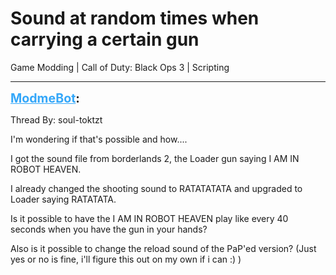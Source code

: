 # Sound at random times when carrying a certain gun
Game Modding | Call of Duty: Black Ops 3 | Scripting

---
<strong style="font-size: 1.4em;"><span style="text-decoration: underline;text-decoration-color: #34a7f9;"><span style="color:#34a7f9;">ModmeBot</span></span>:</strong>

<p>Thread By: soul-toktzt<br /><p style="text-align:left;">I&#39;m wondering if that&#39;s possible and how....</p><p style="text-align:left;"></p><p style="text-align:left;">I got the sound file from borderlands 2, the Loader gun saying I AM IN ROBOT HEAVEN.</p><p style="text-align:left;">I already changed the shooting sound to RATATATATA and upgraded to Loader saying RATATATA.</p><p style="text-align:left;">Is it possible to have the I AM IN ROBOT HEAVEN play like every 40 seconds when you have the gun in your hands?</p><p style="text-align:left;"></p><p style="text-align:left;">Also is it possible to change the reload sound of the PaP&#39;ed version? (Just yes or no is fine, i&#39;ll figure this out on my own if i can :) )</p></p>
